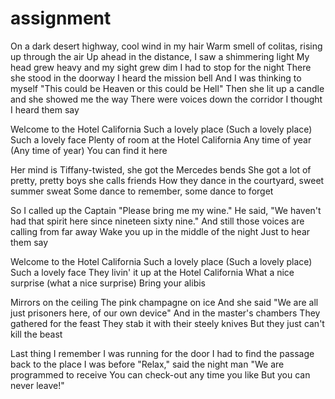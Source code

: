 # assignment

On a dark desert highway, cool wind in my hair
Warm smell of colitas, rising up through the air
Up ahead in the distance, I saw a shimmering light
My head grew heavy and my sight grew dim
I had to stop for the night
There she stood in the doorway
I heard the mission bell
And I was thinking to myself
"This could be Heaven or this could be Hell"
Then she lit up a candle and she showed me the way
There were voices down the corridor
I thought I heard them say

Welcome to the Hotel California
Such a lovely place (Such a lovely place)
Such a lovely face
Plenty of room at the Hotel California
Any time of year (Any time of year)
You can find it here

Her mind is Tiffany-twisted, she got the Mercedes bends
She got a lot of pretty, pretty boys she calls friends
How they dance in the courtyard, sweet summer sweat
Some dance to remember, some dance to forget

So I called up the Captain
"Please bring me my wine."
He said, "We haven't had that spirit here since nineteen sixty nine."
And still those voices are calling from far away
Wake you up in the middle of the night
Just to hear them say

Welcome to the Hotel California
Such a lovely place (Such a lovely place)
Such a lovely face
They livin' it up at the Hotel California
What a nice surprise (what a nice surprise)
Bring your alibis

Mirrors on the ceiling
The pink champagne on ice
And she said "We are all just prisoners here, of our own device"
And in the master's chambers
They gathered for the feast
They stab it with their steely knives
But they just can't kill the beast

Last thing I remember
I was running for the door
I had to find the passage back to the place I was before
"Relax," said the night man
"We are programmed to receive
You can check-out any time you like
But you can never leave!"
